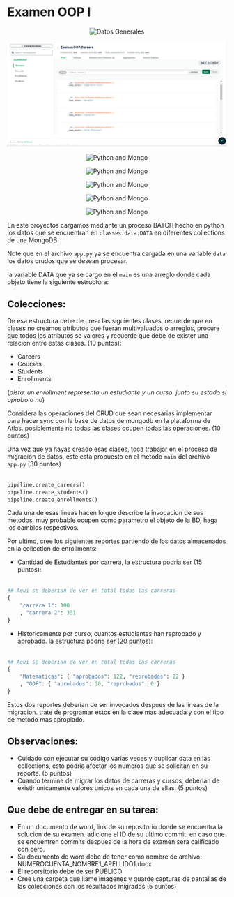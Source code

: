 # Examen OOP I

<p align="center">
  <img src=".img/ExamenPOO.png" alt="Datos Generales" style="text-align:center" />
</p>
<p align="center">
  <img src="img/Careers.PNG" alt="Python and Mongo" style="text-align:center" />
</p>
<p align="center">
  <img src="..img/Courses.PNG" alt="Python and Mongo" style="text-align:center" />
</p>
<p align="center">
  <img src="Students.PNG" alt="Python and Mongo" style="text-align:center" />
</p>
<p align="center">
  <img src="" alt="Python and Mongo" style="text-align:center" />
</p>
<p align="center">
  <img src="#" alt="Python and Mongo" style="text-align:center" />
</p>
<p align="center">
  <img src="#" alt="Python and Mongo" style="text-align:center" />
</p>

En este proyectos cargamos mediante un proceso BATCH hecho en python los datos que se encuentran en ``` classes.data.DATA ``` en diferentes collections de una MongoDB

Note que en el archivo ```app.py``` ya se encuentra cargada en una variable ```data``` los datos crudos que se desean procesar. 

la variable DATA que ya se cargo en el ```main``` es una arreglo donde cada objeto tiene la siguiente estructura:



## Colecciones:

De esa estructura debe de crear las siguientes clases, recuerde que en clases no creamos atributos que fueran multivaluados o arreglos, procure que todos los atributos se valores y recuerde que debe de exister una relacion entre estas clases. (10 puntos):
- Careers 
- Courses 
- Students
- Enrollments

(*pista: un enrollment representa un estudiante y un curso. junto su estado si aprobo o no*)

Considera las operaciones del CRUD que sean necesarias implementar para hacer sync con la base de datos de mongodb en la plataforma de Atlas. posiblemente no todas las clases ocupen todas las operaciones. (10 puntos)

Una vez que ya hayas creado esas clases, toca trabajar en el proceso de migracion de datos, este esta propuesto en el metodo ```main``` del archivo ```app.py``` (30 puntos)

```python

pipeline.create_careers()
pipeline.create_students()
pipeline.create_enrollments()

```

Cada una de esas lineas hacen lo que describe la invocacion de sus metodos. muy probable ocupen como parametro el objeto de la BD, haga los cambios respectivos. 

Por ultimo, cree los siguientes reportes partiendo de los datos almacenados en la collection de enrollments:

- Cantidad de Estudiantes por carrera, la estructura podria ser (15 puntos):
```python

## Aqui se deberian de ver en total todas las carreras
{
    "carrera 1": 100
    , "carrera 2": 331 
}

```

- Historicamente por curso, cuantos estudiantes han reprobado y aprobado. la estructura podria ser (20 puntos):
```python

## Aqui se deberian de ver en total todas las carreras
{
    "Matematicas": { "aprobados": 122, "reprobados": 22 }
    , "OOP": { "aprobados": 30, "reprobados": 0 } 
}

```

Estos dos reportes deberian de ser invocados despues de las lineas de la migracion. trate de programar estos en la clase mas adecuada y con el tipo de metodo mas apropiado. 

## Observaciones: 

- Cuidado con ejecutar su codigo varias veces y duplicar data en las collections, esto podria afectar los numeros que se solicitan en su reporte. (5 puntos)
-  Cuando termine de migrar los datos de carreras y cursos, deberian de existir unicamente valores unicos en cada una de ellas. (5 puntos)

## Que debe de entregar en su tarea:

- En un documento de word, link de su repositorio donde se encuentra la solucion de su examen. adicione el ID de su ultimo commit. en caso que se encuentren commits despues de la hora de examen sera calificado con cero.
- Su documento de word debe de tener como nombre de archivo: NUMEROCUENTA_NOMBRE1_APELLIDO1.docx
- El reporsitorio debe de ser PUBLICO
- Cree una carpeta que llame imagenes y guarde capturas de pantallas de las colecciones con los resultados migrados (5 puntos)